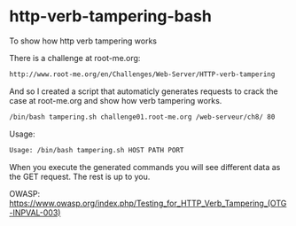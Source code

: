 # http-verb-tampering-bash
To show how http verb tampering works


There is a challenge at root-me.org:
```bash
http://www.root-me.org/en/Challenges/Web-Server/HTTP-verb-tampering
```

And so I created a script that automaticly generates requests to crack the case at root-me.org and show how verb tampering works.
```bash
/bin/bash tampering.sh challenge01.root-me.org /web-serveur/ch8/ 80
```

Usage:
```bash
Usage: /bin/bash tampering.sh HOST PATH PORT
```

When you execute the generated commands you will see different data as the GET request. The rest is up to you.

OWASP:
https://www.owasp.org/index.php/Testing_for_HTTP_Verb_Tampering_(OTG-INPVAL-003)
